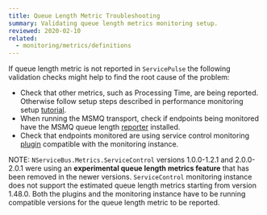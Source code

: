 ```yaml
---
title: Queue Length Metric Troubleshooting
summary: Validating queue length metrics monitoring setup.
reviewed: 2020-02-10
related:
  - monitoring/metrics/definitions
---
```


If queue length metric is not reported in `ServicePulse` the following validation checks might help to find the root cause of the problem:

* Check that other metrics, such as Processing Time, are being reported. Otherwise follow setup steps described in performance monitoring setup [tutorial](/tutorials/monitoring-setup/).
* When running the MSMQ transport, check if endpoints being monitored have the MSMQ queue length [reporter](/monitoring/metrics/msmq-queue-length.md) installed.
* Check that endpoints monitored are using service control monitoring [plugin](/monitoring/metrics/install-plugin.md) compatible with the monitoring instance. 

NOTE: `NServiceBus.Metrics.ServiceControl` versions 1.0.0-1.2.1 and 2.0.0-2.0.1 were using an **experimental queue length metrics feature** that has been removed in the newer versions. `ServiceControl` monitoring instance does not support the estimated queue length metrics starting from version 1.48.0. Both the plugins and the monitoring instance have to be running compatible versions for the queue length metric to be reported. 
